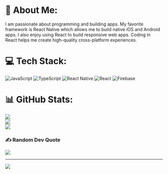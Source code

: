 # 💫 About Me:
I am passionate about programming and building apps. My favorite framework is React Native which allows me to build native iOS and Android apps. I also enjoy using React to build responsive web apps. Coding in React helps me create high-quality cross-platform experiences.


# 💻 Tech Stack:
![JavaScript](https://img.shields.io/badge/javascript-%23323330.svg?style=for-the-badge&logo=javascript&logoColor=%23F7DF1E) ![TypeScript](https://img.shields.io/badge/typescript-%23007ACC.svg?style=for-the-badge&logo=typescript&logoColor=white) ![React Native](https://img.shields.io/badge/react_native-%2320232a.svg?style=for-the-badge&logo=react&logoColor=%2361DAFB) ![React](https://img.shields.io/badge/react-%2320232a.svg?style=for-the-badge&logo=react&logoColor=%2361DAFB) ![Firebase](https://img.shields.io/badge/Firebase-039BE5?style=for-the-badge&logo=Firebase&logoColor=white)
# 📊 GitHub Stats:
![](https://github-readme-stats.vercel.app/api?username=Mthang1111&theme=nord&hide_border=false&include_all_commits=false&count_private=false)<br/>
![](https://github-readme-streak-stats.herokuapp.com/?user=Mthang1111&theme=nord&hide_border=false)<br/>
![](https://github-readme-stats.vercel.app/api/top-langs/?username=Mthang1111&theme=nord&hide_border=false&include_all_commits=false&count_private=false&layout=compact)

### ✍️ Random Dev Quote
![](https://quotes-github-readme.vercel.app/api?type=horizontal&theme=radical)

---
[![](https://visitcount.itsvg.in/api?id=Mthang1111&icon=0&color=0)](https://visitcount.itsvg.in)

<!-- Proudly created with GPRM ( https://gprm.itsvg.in ) -->

